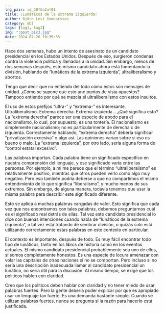 ```yaml
---
lng_pair: id_30f0a2af01
title: ¡Lunáticos de la extrema izquierda!
author: Björn Leví Gunnarsson
category: mbl
tags: [tag1, tag2]
img: ":post_pic3.jpg"
date: 2024-07-26 10:35:33
---
```

Hace dos semanas, hubo un intento de asesinato de un candidato presidencial en los Estados Unidos. Después de eso, surgieron condenas contra la violencia política y llamados a la unidad. Sin embargo, menos de dos semanas después, este mismo candidato ahora está fomentando la división, hablando de “lunáticos de la extrema izquierda”, ultraliberalismo y abortos.

Tengo que decir que no entiendo del todo cómo estos son mensajes de unidad. ¿Cómo se supone que esto une puntos de vista opuestos? Tampoco entiendo por qué se mezcla el ultraliberalismo con estos insultos.

El uso de estos prefijos “ultra-” y “extrema-” es interesante. Ultraliberalismo. Extrema derecha. Extrema izquierda... ¿Qué significa esto? La “extrema derecha” parece ser una especie de apodo para el nacionalismo, lo cual, por supuesto, es una tontería. El nacionalismo es simplemente nacionalismo; no es particularmente de derecha o de izquierda. Correctamente hablando, “extrema derecha” debería significar “privatización excesiva” o algo así. Las opiniones varían sobre si eso es bueno o malo. La “extrema izquierda”, por otro lado, sería alguna forma de “control estatal excesivo”.

Las palabras importan. Cada palabra tiene un significado específico en nuestra comprensión del lenguaje, y ese significado varía entre las personas. Por ejemplo, a mí me parece que el término “ultraliberalismo” es relativamente positivo, mientras que otros pueden verlo como algo muy negativo. Pero eso también podría deberse a que no compartimos el mismo entendimiento de lo que significa “liberalismo”, y mucho menos de sus extremos. Sin embargo, de alguna manera, todavía tenemos que usar la misma palabra para describir este significado diferente.

Esto se aplica a muchas palabras cargadas de valor. Esto significa que cada vez que nos encontramos con tales palabras, debemos preguntarnos cuál es el significado real detrás de ellas. Tal vez este candidato presidencial lo dice con buenas intenciones cuando habla de “lunáticos de la extrema izquierda”, o tal vez está tratando de sembrar división, o quizás solo está utilizando correctamente estas palabras en este contexto en particular.

El contexto es importante, después de todo. Es muy fácil encontrar todo tipo de lunáticos, tanto en los libros de historia como en los eventos actuales. El mismo candidato presidencial probablemente sea uno de ellos, si somos completamente honestos. Es una especie de locura amenazar con volar las capitales de otras naciones si no se comportan. Pero incluso si no sería una descripción inadecuada llamar al candidato presidencial un lunático, no sería útil para la discusión. Al mismo tiempo, se exige que los políticos hablen con claridad.

Creo que los políticos deben hablar con claridad y no tener miedo de usar palabras fuertes. Pero la gente debería poder explicar por qué es apropiado usar un lenguaje tan fuerte. Es una demanda bastante simple. Cuando se utilizan palabras fuertes, nunca se pregunta si la razón para hacerlo está justificada.